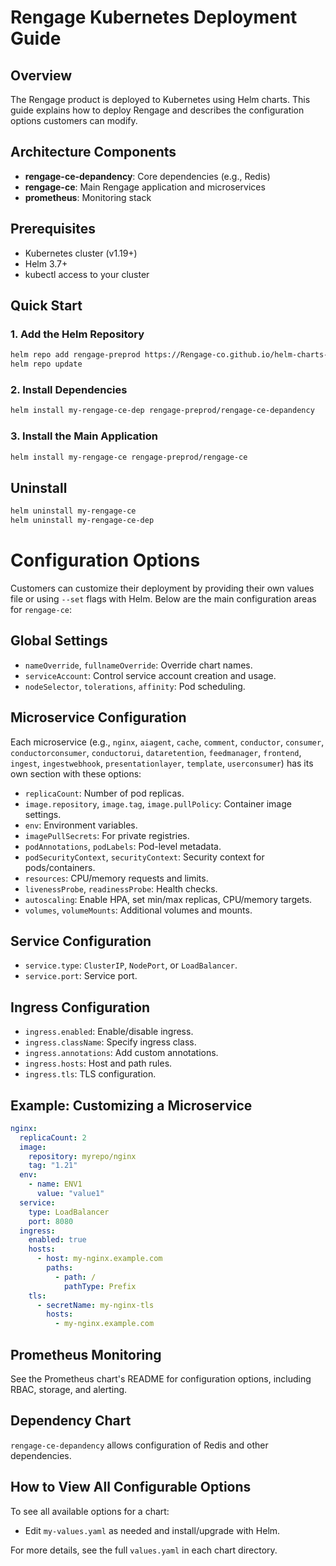 # Rengage Kubernetes Deployment Guide

## Overview

The Rengage product is deployed to Kubernetes using Helm charts. This guide explains how to deploy Rengage and describes the configuration options customers can modify.

## Architecture Components

- **rengage-ce-depandency**: Core dependencies (e.g., Redis)
- **rengage-ce**: Main Rengage application and microservices
- **prometheus**: Monitoring stack

## Prerequisites

- Kubernetes cluster (v1.19+)
- Helm 3.7+
- kubectl access to your cluster

## Quick Start

### 1. Add the Helm Repository

```bash
helm repo add rengage-preprod https://Rengage-co.github.io/helm-charts-preprod
helm repo update
```

### 2. Install Dependencies

```bash
helm install my-rengage-ce-dep rengage-preprod/rengage-ce-depandency
```

### 3. Install the Main Application
```bash
helm install my-rengage-ce rengage-preprod/rengage-ce
```

## Uninstall
```bash
helm uninstall my-rengage-ce
helm uninstall my-rengage-ce-dep
```

# Configuration Options

Customers can customize their deployment by providing their own values file or using `--set` flags with Helm. Below are the main configuration areas for `rengage-ce`:

## Global Settings

- `nameOverride`, `fullnameOverride`: Override chart names.
- `serviceAccount`: Control service account creation and usage.
- `nodeSelector`, `tolerations`, `affinity`: Pod scheduling.

## Microservice Configuration

Each microservice (e.g., `nginx`, `aiagent`, `cache`, `comment`, `conductor`, `consumer`, `conductorconsumer`, `conductorui`, `dataretention`, `feedmanager`, `frontend`, `ingest`, `ingestwebhook`, `presentationlayer`, `template`, `userconsumer`) has its own section with these options:

- `replicaCount`: Number of pod replicas.
- `image.repository`, `image.tag`, `image.pullPolicy`: Container image settings.
- `env`: Environment variables.
- `imagePullSecrets`: For private registries.
- `podAnnotations`, `podLabels`: Pod-level metadata.
- `podSecurityContext`, `securityContext`: Security context for pods/containers.
- `resources`: CPU/memory requests and limits.
- `livenessProbe`, `readinessProbe`: Health checks.
- `autoscaling`: Enable HPA, set min/max replicas, CPU/memory targets.
- `volumes`, `volumeMounts`: Additional volumes and mounts.

## Service Configuration

- `service.type`: `ClusterIP`, `NodePort`, or `LoadBalancer`.
- `service.port`: Service port.

## Ingress Configuration

- `ingress.enabled`: Enable/disable ingress.
- `ingress.className`: Specify ingress class.
- `ingress.annotations`: Add custom annotations.
- `ingress.hosts`: Host and path rules.
- `ingress.tls`: TLS configuration.

## Example: Customizing a Microservice
```yaml
nginx:
  replicaCount: 2
  image:
    repository: myrepo/nginx
    tag: "1.21"
  env:
    - name: ENV1
      value: "value1"
  service:
    type: LoadBalancer
    port: 8080
  ingress:
    enabled: true
    hosts:
      - host: my-nginx.example.com
        paths:
          - path: /
            pathType: Prefix
    tls:
      - secretName: my-nginx-tls
        hosts:
          - my-nginx.example.com
```

## Prometheus Monitoring

See the Prometheus chart's README for configuration options, including RBAC, storage, and alerting.

## Dependency Chart

`rengage-ce-depandency` allows configuration of Redis and other dependencies.

## How to View All Configurable Options

To see all available options for a chart:

- Edit `my-values.yaml` as needed and install/upgrade with Helm.

For more details, see the full `values.yaml` in each chart directory.